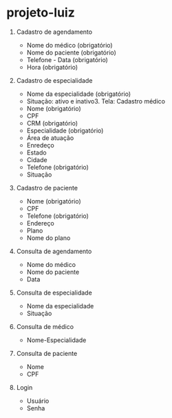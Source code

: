 # projeto-luiz

1. Cadastro de agendamento 
    - Nome do médico (obrigatório) 
    - Nome do paciente (obrigatório) 
    - Telefone - Data (obrigatório) 
    - Hora (obrigatório)

2. Cadastro de especialidade 
    - Nome da especialidade (obrigatório) 
    - Situação: ativo e inativo3. Tela: Cadastro médico 
    - Nome (obrigatório) 
    - CPF 
    - CRM (obrigatório) 
    - Especialidade (obrigatório) 
    - Área de atuação 
    - Enredeço 
    - Estado 
    - Cidade 
    - Telefone (obrigatório) 
    - Situação

4. Cadastro de paciente 
    - Nome (obrigatório) 
    - CPF 
    - Telefone (obrigatório) 
    - Endereço 
    - Plano 
    - Nome do plano

5. Consulta de agendamento
    - Nome do médico
    - Nome do paciente
    - Data

6. Consulta de especialidade
    - Nome da especialidade
    - Situação

7. Consulta de médico
    - Nome-Especialidade

8. Consulta de paciente
    - Nome
    - CPF

9. Login
    - Usuário
    - Senha